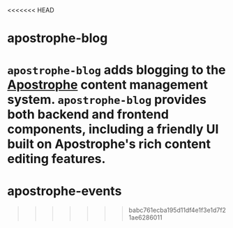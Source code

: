 <<<<<<< HEAD
# apostrophe-blog

`apostrophe-blog` adds blogging to the [Apostrophe](http://github.com/punkave/apostrophe) content management system. `apostrophe-blog` provides both backend and frontend components, including a friendly UI built on Apostrophe's rich content editing features.
=======
apostrophe-events
=================
>>>>>>> babc761ecba195d11df4e1f3e1d7f21ae6286011

